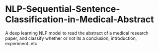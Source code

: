 # NLP-Sequential-Sentence-Classification-in-Medical-Abstract
A deep learning NLP model to read the abstract of a medical research paper, and classify whether or not its a conclusion, introduction, experiment..etc

